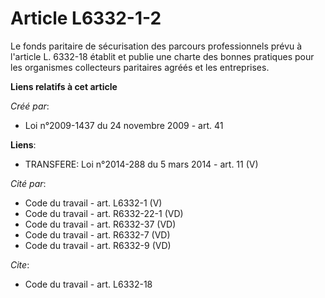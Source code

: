 # Article L6332-1-2

Le fonds paritaire de sécurisation des parcours professionnels prévu à l'article L. 6332-18 établit et publie une charte des
bonnes pratiques pour les organismes collecteurs paritaires agréés et les entreprises.

**Liens relatifs à cet article**

_Créé par_:

  - Loi n°2009-1437 du 24 novembre 2009 - art. 41

**Liens**:

  - TRANSFERE: Loi n°2014-288 du 5 mars 2014 - art. 11 (V)

_Cité par_:

  - Code du travail - art. L6332-1 (V)
  - Code du travail - art. R6332-22-1 (VD)
  - Code du travail - art. R6332-37 (VD)
  - Code du travail - art. R6332-7 (VD)
  - Code du travail - art. R6332-9 (VD)

_Cite_:

  - Code du travail - art. L6332-18
